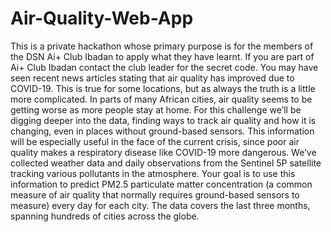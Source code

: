# Air-Quality-Web-App
This is a private hackathon whose primary purpose is for the members of the DSN Ai+ Club Ibadan to apply what they have learnt. If you are part of Ai+ Club Ibadan contact the club leader for the secret code.  You may have seen recent news articles stating that air quality has improved due to COVID-19. This is true for some locations, but as always the truth is a little more complicated. In parts of many African cities, air quality seems to be getting worse as more people stay at home. For this challenge we’ll be digging deeper into the data, finding ways to track air quality and how it is changing, even in places without ground-based sensors. This information will be especially useful in the face of the current crisis, since poor air quality makes a respiratory disease like COVID-19 more dangerous.  We’ve collected weather data and daily observations from the Sentinel 5P satellite tracking various pollutants in the atmosphere. Your goal is to use this information to predict PM2.5 particulate matter concentration (a common measure of air quality that normally requires ground-based sensors to measure) every day for each city. The data covers the last three months, spanning hundreds of cities across the globe.
